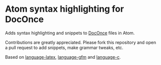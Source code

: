 # Atom syntax highlighting for DocOnce #

Adds syntax highlighting and snippets to [DocOnce](http://hplgit.github.io/doconce)
files in Atom.

Contributions are greatly appreciated. Please fork this repository and open a
pull request to add snippets, make grammar tweaks, etc.

Based on 
[language-latex](https://github.com/area/language-latex), 
[language-gfm](https://github.com/atom/language-gfm) 
and 
[language-c](https://github.com/atom/language-c).
